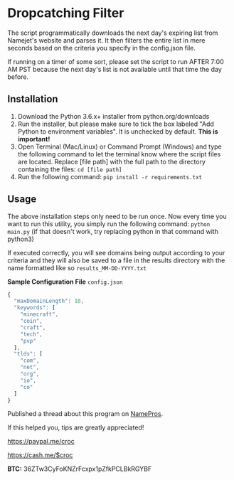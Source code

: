 # Dropcatching Filter

The script programmatically downloads the next day's expiring list from Namejet's website and parses it. It then filters the entire list in mere seconds based on the criteria you specify in the config.json file.

If running on a timer of some sort, please set the script to run AFTER 7:00 AM PST because the next day's list is not available until that time the day before.

## Installation
1. Download the Python 3.6.x+ installer from python.org/downloads
2. Run the installer, but please make sure to tick the box labeled "Add Python to environment variables". It is unchecked by default. **This is important!**
3. Open Terminal (Mac/Linux) or Command Prompt (Windows) and type the following command to let the terminal know where the script files are located. Replace [file path] with the full path to the directory containing the files: `cd [file path]`
4. Run the following command: `pip install -r requirements.txt`

## Usage
The above installation steps only need to be run once. Now every time you want to run this utility, you simply run the following command: `python main.py` (if that doesn't work, try replacing python in that command with python3)

If executed correctly, you will see domains being output according to your criteria and they will also be saved to a file in the results directory with the name formatted like so `results_MM-DD-YYYY.txt`


**Sample Configuration File** `config.json`
```js
{
  "maxDomainLength": 10,
  "keywords": [
    "minecraft",
    "coin",
    "craft",
    "tech",
    "pvp"
  ],
  "tlds": [
    "com",
    "net",
    "org",
    "io",
    "co"
  ]
}
```



Published a thread about this program on [NamePros](https://www.namepros.com/threads/1089218).

If this helped you, tips are greatly appreciated!

https://paypal.me/croc

https://cash.me/$croc

**BTC:** 36ZTw3CyFoKNZrFcxpx1pZfkPCLBkRGYBF
